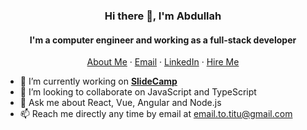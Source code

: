 <p align="center">
  <h3 align="center">Hi there 👋, I'm Abdullah</h3>
</p>
<p align="center">
  <h4 align="center">I'm a computer engineer and working as a full-stack developer</h4>
</p>
<p align="center">
    <a href="https://titu.github.io" target="_blank">About Me</a>
    ·
    <a href="mailto:email.to.titu@gmail.com" target="_blank">Email</a>
    ·
    <a href="https://linkedin.com/in/aamohammad/" target="_blank">LinkedIn</a>
    ·
    <a href="https://www.upwork.com/freelancers/~0186323f22fd23c908" target="_blank">Hire Me</a>
</p>

<!--
**titu/titu** is a ✨ _special_ ✨ repository because its `README.md` (this file) appears on your GitHub profile.

Here are some ideas to get you started:
-->
- 🔭 I’m currently working on **[SlideCamp](https://www.slidecamp.io)**
- 👯 I’m looking to collaborate on JavaScript and TypeScript
- 💬 Ask me about React, Vue, Angular and Node.js
- 📫 Reach me directly any time by email at email.to.titu@gmail.com
